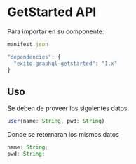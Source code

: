 # GetStarted API

Para importar en su componente:

```js
manifest.json

"dependencies": {
  "exito.graphql-getstarted": "1.x"
}

```

## Uso

Se deben de proveer los siguientes datos.

```js
user(name: String, pwd: String)
```

Donde se retornaran los mismos datos

```js
name: String;
pwd: String;
```
